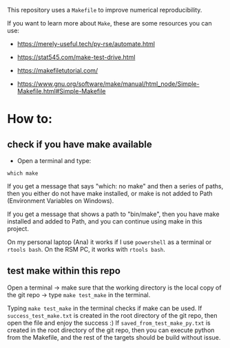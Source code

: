 This repository uses a `Makefile` to improve numerical reproducibility.

If you want to learn more about `Make`, these are some resources you can use:

- https://merely-useful.tech/py-rse/automate.html

- https://stat545.com/make-test-drive.html

- https://makefiletutorial.com/

- https://www.gnu.org/software/make/manual/html_node/Simple-Makefile.html#Simple-Makefile

# How to:

## check if you have make available

- Open a terminal and type:

`which make`

If you get a message that says "which: no make" and then a series of paths, then you either do not have make installed, or make is not added to Path (Environment Variables on Windows).

If you get a message that shows a path to "bin/make", then you have make installed and added to Path, and you can continue using make in this project.

On my personal laptop (Ana) it works if I use `powershell` as a terminal or `rtools bash`. On the RSM PC, it works with `rtools bash`.

## test make within this repo

Open a terminal -> make sure that the working directory is the local copy of the git repo -> type `make test_make` in the terminal.

Typing `make test_make` in the terminal checks if make can be used. If `success_test_make.txt` is created in the root directory of the git repo, then open the file and enjoy the success :) If `saved_from_test_make_py.txt` is created in the root directory of the git repo, then you can execute python from the Makefile, and the rest of the targets should be build without issue.



